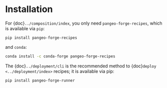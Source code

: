 # Installation

For {doc}`../composition/index`, you only need `pangeo-forge-recipes`,
which is available via `pip`:

```
pip install pangeo-forge-recipes
```

and `conda`:

```sh
conda install -c conda-forge pangeo-forge-recipes
```

The {doc}`../deployment/cli` is the recommended method to
{doc}`deploy <../deployment/index>` recipes; it is
available via pip:

```
pip install pangeo-forge-runner
```
